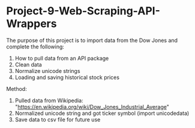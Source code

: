 # Project-9-Web-Scraping-API-Wrappers
The purpose of this project is to import data from the Dow Jones and complete the following: 

1) How to pull data from an API package 
2) Clean data 
3) Normalize unicode strings 
4) Loading and saving historical stock prices 


Method: 
1) Pulled data from Wikipedia: "https://en.wikipedia.org/wiki/Dow_Jones_Industrial_Average" 
2) Normalized unicode string and got ticker symbol (import unicodedata)
3) Save data to csv file for future use
